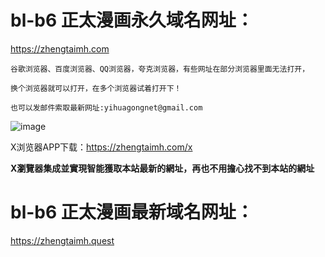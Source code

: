 # bl-b6  正太漫画永久域名网址：

https://zhengtaimh.com

```
谷歌浏览器、百度浏览器、QQ浏览器，夸克浏览器，有些网址在部分浏览器里面无法打开，

换个浏览器就可以打开，在多个浏览器试着打开下！

也可以发邮件索取最新网址:yihuagongnet@gmail.com
```
![image](https://github.com/yihuagongnet/bl-b1/assets/141849781/66a384a4-66e9-4c5b-8154-601db1cdd0e6)

X浏览器APP下载：https://zhengtaimh.com/x

**X瀏覽器集成並實現智能獲取本站最新的網址，再也不用擔心找不到本站的網址**
# bl-b6  正太漫画最新域名网址：

https://zhengtaimh.quest


